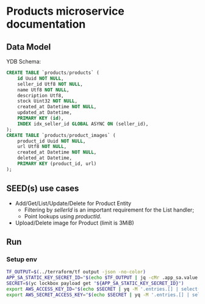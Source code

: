 # Products microservice documentation

## Data Model

YDB Schema:

```sql
CREATE TABLE `products/products` (
    id Uuid NOT NULL,
    seller_id Utf8 NOT NULL,
    name Utf8 NOT NULL,
    description Utf8,
    stock Uint32 NOT NULL,
    created_at Datetime NOT NULL,
    updated_at Datetime,
    PRIMARY KEY (id),
    INDEX idx_seller_id GLOBAL ASYNC ON (seller_id),
);
CREATE TABLE `products/product_images` (
    product_id Uuid NOT NULL,
    url Utf8 NOT NULL,
    created_at Datetime NOT NULL,
    deleted_at Datetime,
    PRIMARY KEY (product_id, url)
);
```

## SEED(s) use cases

- Add/Get/List/Update/Delete for Product Entity
  - Filtering by *sellerId* is an important requirement for the List handler;
  - Point lookups using *productId*.
- Upload/Delete image for Product (limit is 3MiB)

## Run

### Setup env
```sh
TF_OUTPUT=$(../terraform/tf output -json -no-color)
APP_SA_STATIC_KEY_SECRET_ID="$(echo $TF_OUTPUT | jq -cMr .app_sa.value.static_key_lockbox_secret_id)"
SECRET=$(yc lockbox payload get "${APP_SA_STATIC_KEY_SECRET_ID}")
export AWS_ACCESS_KEY_ID="$(echo $SECRET | yq -M '.entries.[] | select(.key == "access_key_id").text_value')"
export AWS_SECRET_ACCESS_KEY="$(echo $SECRET | yq -M '.entries.[] | select(.key == "secret_access_key").text_value')"
```

